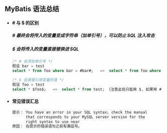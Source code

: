 ## MyBatis 语法总结

- #### # 与 $ 的区别
  ##### # 最终会将传入的变量变成字符串（加单引号），可以防止 SQL 注入攻击
  ##### $ 会将传入的变量直接替换进 SQL
  ```SQL
  /* # 会添加单引号 */
  假设 bar = test
  select * from foo where bar = #bar#;   =>  select * from foo where bar = 'test';

  /* $ 会直接引用变量的值 */
  假设 foo = test
  select * $foo$;   =>  select * from test; （注意此处只能用 $, 如果用 # 会引入单引号造成语法错误）
  ```




- #### 常见错误汇总
  ```XML
  提示： You have an error in your SQL syntax; check the manual
        that corresponds to your MySQL server version for the
        right syntax to use near
  原因： 在提示的错误语句之前有漏逗号。
  ```
